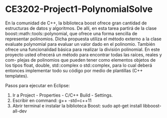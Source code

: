 # CE3202-Project1-PolynomialSolve

En la comunidad de C++, la biblioteca boost ofrece gran cantidad de estructuras de datos
y algoritmos. De allı́, en esta tarea partirá de la clase boost::math::tools::polynomial,
que ofrece una forma sencilla de representar polinomios.
Dicha propuesta utiliza el método externo a la clase evaluate polynomial para evaluar
un valor dado en el polinomio. También ofrece una funcionalidad básica para realizar la
división polinomial.
En este proyecto usted ofrecerá un método para encontrar todas las raı́ces, reales y com-
plejas de polinomios que pueden tener como elementos objetos de los tipos float, double,
std::complex<float> o std::complex<double>, para lo cual deberá entonces implementar todo su código por medio de plantillas (C++ templates).

Pasos para ejecutar en Eclipse:

1. Ir a Project - Properties - C/C++ Build - Settings.
2. Escribir en command:
	g++ -std=c++11
3. Abrir terminal e instalar la biblioteca Boost:
	sudo apt-get install libboost-all-dev

